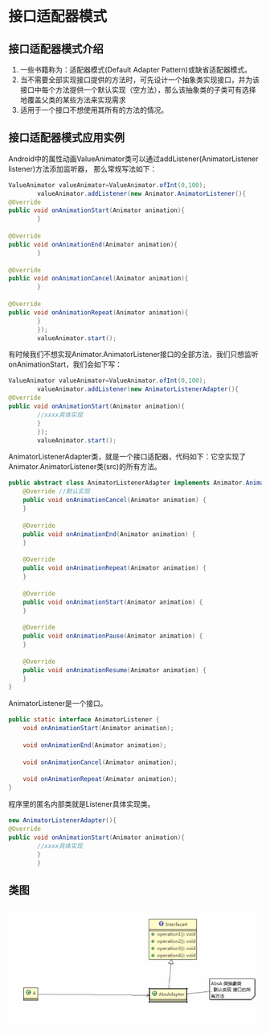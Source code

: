 # 接口适配器模式

## 接口适配器模式介绍

1) 一些书籍称为：适配器模式(Default Adapter Pattern)或缺省适配器模式。
2) 当不需要全部实现接口提供的方法时，可先设计一个抽象类实现接口，并为该接口中每个方法提供一个默认实现（空方法），那么该抽象类的子类可有选择地覆盖父类的某些方法来实现需求
3) 适用于一个接口不想使用其所有的方法的情况。

## 接口适配器模式应用实例

Android中的属性动画ValueAnimator类可以通过addListener(AnimatorListener listener)方法添加监听器， 那么常规写法如下：

```java
ValueAnimator valueAnimator=ValueAnimator.ofInt(0,100);
        valueAnimator.addListener(new Animator.AnimatorListener(){
@Override
public void onAnimationStart(Animator animation){
        }

@Override
public void onAnimationEnd(Animator animation){
        }

@Override
public void onAnimationCancel(Animator animation){
        }

@Override
public void onAnimationRepeat(Animator animation){
        }
        });
        valueAnimator.start();
```

有时候我们不想实现Animator.AnimatorListener接口的全部方法，我们只想监听onAnimationStart，我们会如下写：

```java
ValueAnimator valueAnimator=ValueAnimator.ofInt(0,100);
        valueAnimator.addListener(new AnimatorListenerAdapter(){
@Override
public void onAnimationStart(Animator animation){
        //xxxx具体实现
        }
        });
        valueAnimator.start();
```

AnimatorListenerAdapter类，就是一个接口适配器，代码如下：它空实现了Animator.AnimatorListener类(src)的所有方法。

```java
public abstract class AnimatorListenerAdapter implements Animator.AnimatorListenerAnimator.AnimatorPauseListener {
    @Override //默认实现
    public void onAnimationCancel(Animator animation) {
    }

    @Override
    public void onAnimationEnd(Animator animation) {
    }

    @Override
    public void onAnimationRepeat(Animator animation) {
    }

    @Override
    public void onAnimationStart(Animator animation) {
    }

    @Override
    public void onAnimationPause(Animator animation) {
    }

    @Override
    public void onAnimationResume(Animator animation) {
    }
}
```

AnimatorListener是一个接口。

```java
public static interface AnimatorListener {
    void onAnimationStart(Animator animation);

    void onAnimationEnd(Animator animation);

    void onAnimationCancel(Animator animation);

    void onAnimationRepeat(Animator animation);
}
```

程序里的匿名内部类就是Listener具体实现类。

```java
new AnimatorListenerAdapter(){
@Override
public void onAnimationStart(Animator animation){
        //xxxx具体实现
        }
        }
```

## 类图

![img.png](../../../../resources/picture/img18.png)